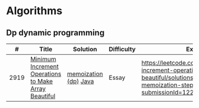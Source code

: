 
# Algorithms

## Dp dynamic programming

| # | Title | Solution | Difficulty | Explained | 
|---| ----- | -------- | ---------- | ----------|
|2919|[Minimum Increment Operations to Make Array Beautiful](https://leetcode.com/problems/minimum-increment-operations-to-make-array-beautiful/description/)|[memoization (dp)](https://github.com/MuhammedHussein3/Dynamic-Programming-Algorithm/tree/main/DynamicProgramming/src) [Java](https://github.com/MuhammedHussein3/Dynamic-Programming-Algorithm/blob/main/DynamicProgramming/src/MinimumIncrementOperationsToMakeArrayBeautiful.java)|Essay| https://leetcode.com/problems/minimum-increment-operations-to-make-array-beautiful/solutions/5002017/dp-memoization-step-by-step/?submissionId=1228261435|
